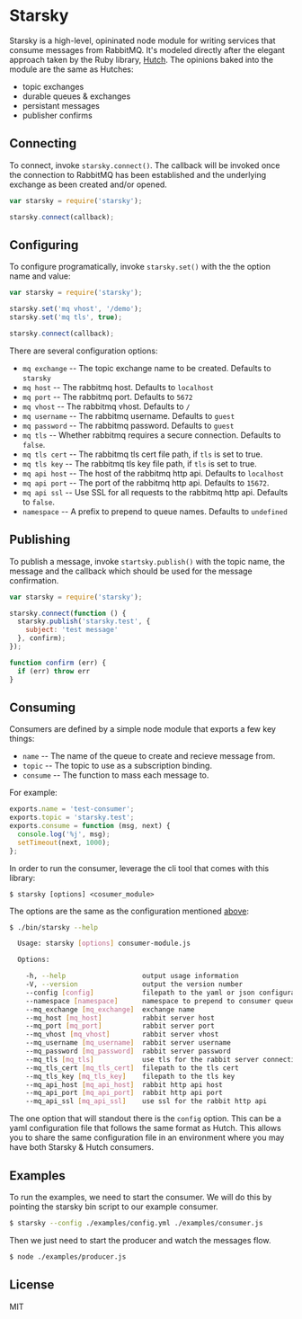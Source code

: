 
# Starsky

Starsky is a high-level, opininated node module for writing services that consume messages from RabbitMQ. It's modeled directly after the elegant approach taken by the Ruby library, [Hutch](https://github.com/gocardless/hutch). The opinions baked into the module are the same as Hutches:

  - topic exchanges
  - durable queues & exchanges
  - persistant messages
  - publisher confirms

## Connecting

To connect, invoke `starsky.connect()`. The callback will be invoked once the connection to RabbitMQ has been established and the underlying exchange as been created and/or opened.

```js
var starsky = require('starsky');

starsky.connect(callback);
```

## Configuring

To configure programatically, invoke `starsky.set()` with the the option name and value:

```js
var starsky = require('starsky');

starsky.set('mq vhost', '/demo');
starsky.set('mq tls', true);

starsky.connect(callback);
```

There are several configuration options:

  - `mq exchange` -- The topic exchange name to be created. Defaults to `starsky`
  - `mq host` -- The rabbitmq host. Defaults to `localhost`
  - `mq port` -- The rabbitmq port. Defaults to `5672`
  - `mq vhost` -- The rabbitmq vhost. Defaults to `/`
  - `mq username` -- The rabbitmq username. Defaults to `guest`
  - `mq password` -- The rabbitmq password. Defaults to `guest`
  - `mq tls` -- Whether rabbitmq requires a secure connection. Defaults to `false`.
  - `mq tls cert` -- The rabbitmq tls cert file path, if `tls` is set to true.
  - `mq tls key` -- The rabbitmq tls key file path, if `tls` is set to true.
  - `mq api host` -- The host of the rabbitmq http api. Defaults to `localhost`
  - `mq api port` -- The port of the rabbitmq http api. Defaults to `15672`.
  - `mq api ssl` -- Use SSL for all requests to the rabbitmq http api. Defaults to `false`.
  - `namespace` -- A prefix to prepend to queue names. Defaults to `undefined`

## Publishing

To publish a message, invoke `startsky.publish()` with the topic name, the message and the callback which should be used for the message confirmation.

```js
var starsky = require('starsky');

starsky.connect(function () {
  starsky.publish('starsky.test', {
    subject: 'test message'
  }, confirm);
});

function confirm (err) {
  if (err) throw err
}
```

## Consuming

Consumers are defined by a simple node module that exports a few key things:

  - `name` -- The name of the queue to create and recieve message from.
  - `topic` -- The topic to use as a subscription binding.
  - `consume` -- The function to mass each message to.

For example:

```js
exports.name = 'test-consumer';
exports.topic = 'starsky.test';
exports.consume = function (msg, next) {
  console.log('%j', msg);
  setTimeout(next, 1000);
};
```

In order to run the consumer, leverage the cli tool that comes with this library:

```
$ starsky [options] <cosumer_module>
```

The options are the same as the configuration mentioned [above](#configuring):

```sh
$ ./bin/starsky --help

  Usage: starsky [options] consumer-module.js

  Options:

    -h, --help                   output usage information
    -V, --version                output the version number
    --config [config]            filepath to the yaml or json configuration
    --namespace [namespace]      namespace to prepend to consumer queue names
    --mq_exchange [mq_exchange]  exchange name
    --mq_host [mq_host]          rabbit server host
    --mq_port [mq_port]          rabbit server port
    --mq_vhost [mq_vhost]        rabbit server vhost
    --mq_username [mq_username]  rabbit server username
    --mq_password [mq_password]  rabbit server password
    --mq_tls [mq_tls]            use tls for the rabbit server connection
    --mq_tls_cert [mq_tls_cert]  filepath to the tls cert
    --mq_tls_key [mq_tls_key]    filepath to the tls key
    --mq_api_host [mq_api_host]  rabbit http api host
    --mq_api_port [mq_api_port]  rabbit http api port
    --mq_api_ssl [mq_api_ssl]    use ssl for the rabbit http api
```

The one option that will standout there is the `config` option. This can be a yaml configuration file that follows the same format as Hutch. This allows you to share the same configuration file in an environment where you may have both Starsky & Hutch consumers.

## Examples

To run the examples, we need to start the consumer. We will do this by pointing the starsky bin script to our example consumer.

```sh
$ starsky --config ./examples/config.yml ./examples/consumer.js
```

Then we just need to start the producer and watch the messages flow.

```sh
$ node ./examples/producer.js
```

## License

MIT
